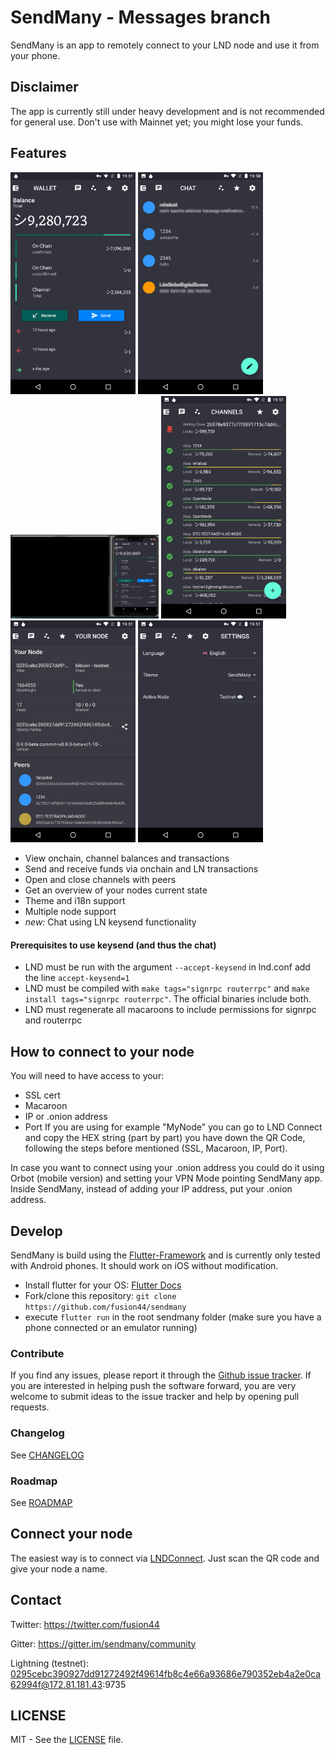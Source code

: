 # SendMany - Messages branch
SendMany is an app to remotely connect to your LND node and use it from your phone.

## Disclaimer 
The app is currently still under heavy development and is not recommended for general use. Don't use with Mainnet yet; you might lose your funds.

## Features
<img src="docs/screenshots/screenshot_1.png" width="200" /> <img src="docs/screenshots/screenshot_2.png" width="200" /> 
<img src="docs/screenshots/sendmany_messages_anim.gif" width="237"/>
<img src="docs/screenshots/screenshot_3.png" width="200" /> <img src="docs/screenshots/screenshot_4.png" width="200" /> <img src="docs/screenshots/screenshot_5.png" width="200" />
* View onchain, channel balances and transactions
* Send and receive funds via onchain and LN transactions
* Open and close channels with peers
* Get an overview of your nodes current state
* Theme and i18n support
* Multiple node support
* _new:_ Chat using LN keysend functionality

#### Prerequisites to use keysend (and thus the chat)
 * LND must be run with the argument `--accept-keysend` in lnd.conf add the line `accept-keysend=1`
 * LND must be compiled with `make tags="signrpc routerrpc"` and `make install tags="signrpc routerrpc"`. The official binaries include both.
 * LND must regenerate all macaroons to include permissions for signrpc and routerrpc
 
## How to connect to your node
You will need to have access to your:
 * SSL cert
 * Macaroon
 * IP or .onion address
 * Port
If you are using for example "MyNode" you can go to LND Connect and copy the HEX string (part by part) you have down the QR Code, following the steps before mentioned (SSL, Macaroon, IP, Port).

In case you want to connect using your .onion address you could do it using Orbot (mobile version) and setting your VPN Mode pointing SendMany app. Inside SendMany, instead of adding your IP address, put your .onion address.

## Develop
SendMany is build using the [Flutter-Framework](https://flutter.dev/) and is currently only tested with Android phones. It should work on iOS without modification. 

* Install flutter for your OS: [Flutter Docs](https://flutter.dev/docs/get-started/install)
* Fork/clone this repository: `git clone https://github.com/fusion44/sendmany`
* execute `flutter run` in the root sendmany folder (make sure you have a phone connected or an emulator running)

### Contribute
If you find any issues, please report it through the [Github issue tracker](https://github.com/fusion44/sendmany/issues).
If you are interested in helping push the software forward, you are very welcome to submit ideas to the issue tracker and help by opening pull requests.

### Changelog
See [CHANGELOG](CHANGELOG.md)

### Roadmap
See [ROADMAP](ROADMAP.md)


## Connect your node
The easiest way is to connect via [LNDConnect](https://github.com/LN-Zap/lndconnect). Just scan the QR code and give your node a name.

## Contact
Twitter: https://twitter.com/fusion44

Gitter: https://gitter.im/sendmany/community

Lightning (testnet): 0295cebc390927dd91272492f49614fb8c4e66a93686e790352eb4a2e0ca62994f@172.81.181.43:9735

## LICENSE
MIT - See the [LICENSE](LICENSE) file.
